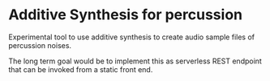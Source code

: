# Additive Synthesis for percussion #

Experimental tool to use additive synthesis to create audio sample files of percussion noises.

The long term goal would be to implement this as serverless REST endpoint that can be invoked from a static front end.

